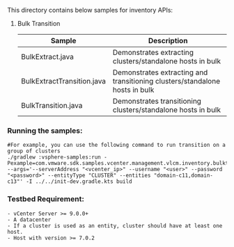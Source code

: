This directory contains below samples for inventory APIs:

1. Bulk Transition

   | Sample                       | Description                                                                 |
   |------------------------------|-----------------------------------------------------------------------------|
   | BulkExtract.java             | Demonstrates extracting clusters/standalone hosts in bulk                   |
   | BulkExtractTransition.java   | Demonstrates extracting and transitioning clusters/standalone hosts in bulk |
   | BulkTransition.java          | Demonstrates transitioning clusters/standalone hosts in bulk                |

### Running the samples:

    #For example, you can use the following command to run transition on a group of clusters
    ./gradlew :vsphere-samples:run -Pexample=com.vmware.sdk.samples.vcenter.management.vlcm.inventory.bulktransition.BulkExtractTransition --args='--serverAddress "<vcenter_ip>" --username "<user>" --password "<password>" --entityType "CLUSTER" --entities "domain-c11,domain-c13"' -I ../../init-dev.gradle.kts build

### Testbed Requirement:

    - vCenter Server >= 9.0.0+
    - A datacenter
    - If a cluster is used as an entity, cluster should have at least one host.
    - Host with version >= 7.0.2
